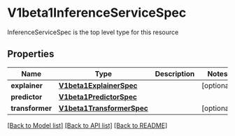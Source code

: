 # V1beta1InferenceServiceSpec

InferenceServiceSpec is the top level type for this resource
## Properties
Name | Type | Description | Notes
------------ | ------------- | ------------- | -------------
**explainer** | [**V1beta1ExplainerSpec**](V1beta1ExplainerSpec.md) |  | [optional]
**predictor** | [**V1beta1PredictorSpec**](V1beta1PredictorSpec.md) |  | 
**transformer** | [**V1beta1TransformerSpec**](V1beta1TransformerSpec.md) |  | [optional]

[[Back to Model list]](../README.md#documentation-for-models) [[Back to API list]](../README.md#documentation-for-api-endpoints) [[Back to README]](../README.md)



